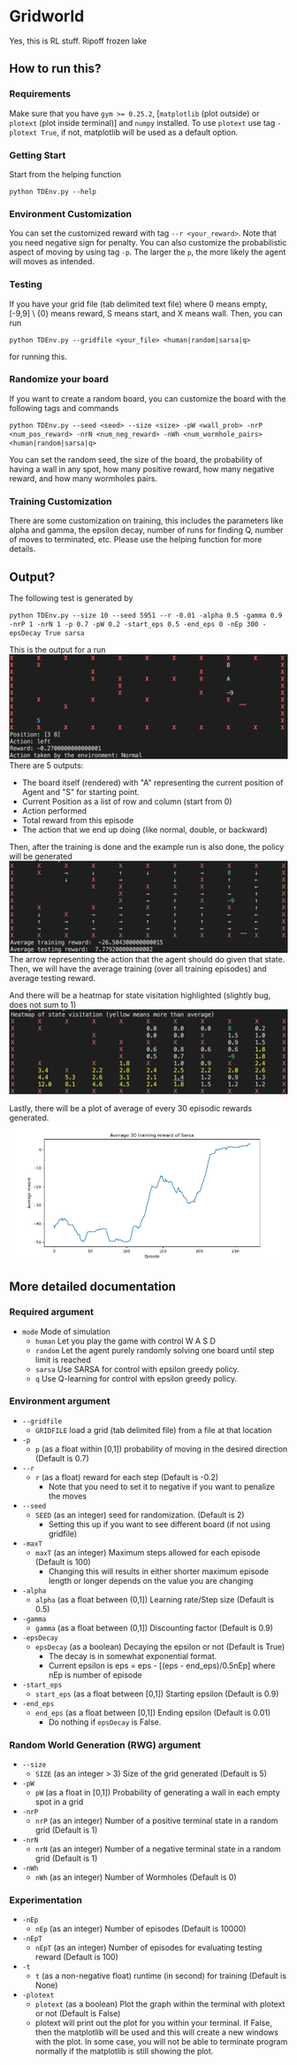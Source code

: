 # Gridworld

Yes, this is RL stuff. Ripoff frozen lake

## How to run this?

### Requirements
Make sure that you have `gym >= 0.25.2`, [`matplotlib` (plot outside) or `plotext` (plot inside terminal)] and `numpy` installed. To use `plotext` use tag `-plotext True`, if not, matplotlib will be used as a default option.

### Getting Start
Start from the helping function
```
python TDEnv.py --help
```
### Environment Customization
You can set the customized reward with tag `--r <your_reward>`. Note that you need negative sign for penalty. You can also customize the probabilistic aspect of moving by using tag `-p`. The larger the `p`, the more likely the agent will moves as intended.

### Testing
If you have your grid file (tab delimited text file) where 0 means empty, [-9,9] \ {0} means reward, S means start, and X means wall. Then, you can run 
```
python TDEnv.py --gridfile <your_file> <human|random|sarsa|q>
```
for running this.

### Randomize your board
If you want to create a random board, you can customize the board with the following tags and commands
```
python TDEnv.py --seed <seed> --size <size> -pW <wall_prob> -nrP <num_pos_reward> -nrN <num_neg_reward> -nWh <num_wormhole_pairs> <human|random|sarsa|q>
```
You can set the random seed, the size of the board, the probability of having a wall in any spot, how many positive reward, how many negative reward, and how many wormholes pairs.

### Training Customization
There are some customization on training, this includes the parameters like alpha and gamma, the epsilon decay, number of runs for finding Q, number of moves to terminated, etc. Please use the helping function for more details.

## Output?

The following test is generated by
```
python TDEnv.py --size 10 --seed 5951 --r -0.01 -alpha 0.5 -gamma 0.9 -nrP 1 -nrN 1 -p 0.7 -pW 0.2 -start_eps 0.5 -end_eps 0 -nEp 300 -epsDecay True sarsa
```
This is the output for a run
![ExperimentRun](images/ExampleRun.png)
There are 5 outputs: 
  * The board itself (rendered) with "A" representing the current position of Agent and "S" for starting point.
  * Current Position as a list of row and column (start from 0)
  * Action performed
  * Total reward from this episode
  * The action that we end up doing (like normal, double, or backward)

Then, after the training is done and the example run is also done, the policy will be generated 
![policy](images/PolicyReward.png)
The arrow representing the action that the agent should do given that state. Then, we will have the average training (over all training episodes) and average testing reward.

And there will be a heatmap for state visitation highlighted (slightly bug, does not sum to 1)
![Heatmap](images/Heatmap.png)

Lastly, there will be a plot of average of every 30 episodic rewards generated.
![rewardPlot](images/sarsaGit.png)

## More detailed documentation

### Required argument
  * `mode` Mode of simulation
      * `human` Let you play the game with control W A S D
      * `random` Let the agent purely randomly solving one board until step limit is reached
      * `sarsa` Use SARSA for control with epsilon greedy policy.
      * `q` Use Q-learning for control with epsilon greedy policy.

### Environment argument
  * `--gridfile`
      * `GRIDFILE`  load a grid (tab delimited file) from a file at that location
  * `-p`
      * `p` (as a float within [0,1]) probability of moving in the desired direction (Default is 0.7)
  * `--r`
      * `r` (as a float) reward for each step (Default is -0.2)
          * Note that you need to set it to negative if you want to penalize the moves
  * `--seed`
      * `SEED` (as an integer) seed for randomization. (Default is 2)
          * Setting this up if you want to see different board (if not using gridfile)
  * `-maxT`
      * `maxT` (as an integer) Maximum steps allowed for each episode (Default is 100)
          * Changing this will results in either shorter maximum episode length or longer depends on the value you are changing
  * `-alpha`
      * `alpha` (as a float between (0,1]) Learning rate/Step size (Default is 0.5)
  * `-gamma`
      * `gamma` (as a float between (0,1]) Discounting factor (Default is 0.9)
  * `-epsDecay`
      * `epsDecay` (as a boolean) Decaying the epsilon or not (Default is True)
          * The decay is in somewhat exponential format.
          * Current epsilon is eps = eps - [(eps - end_eps)/0.5nEp] where nEp is number of episode
  * `-start_eps`
      * `start_eps` (as a float between [0,1]) Starting epsilon (Default is 0.9)
  * `-end_eps`
      * `end_eps` (as a float between [0,1]) Ending epsilon (Default is 0.01)
          * Do nothing if `epsDecay` is False.

### Random World Generation (RWG) argument
  * `--size`
      * `SIZE` (as an integer > 3) Size of the grid generated (Default is 5)
  * `-pW`
      * `pW` (as a float in [0,1]) Probability of generating a wall in each empty spot in a grid
  * `-nrP`
      * `nrP` (as an integer) Number of a positive terminal state in a random grid (Default is 1)
  * `-nrN`
      * `nrN` (as an integer) Number of a negative terminal state in a random grid (Default is 1)
  * `-nWh`
      * `nWh` (as an integer) Number of Wormholes (Default is 0)

### Experimentation
  * `-nEp`
      * `nEp` (as an integer) Number of episodes (Default is 10000)
  * `-nEpT`
      * `nEpT` (as an integer) Number of episodes for evaluating testing reward (Default is 100)
  * `-t`
      * `t` (as a non-negative float) runtime (in second) for training (Default is None)
  * `-plotext`
      * `plotext` (as a boolean) Plot the graph within the terminal with plotext or not (Default is False)           
      * plotext will print out the plot for you within your terminal. If False, then the matplotlib will be used and this will create a new windows with the plot. In some case, you will not be able to terminate program normally if the matplotlib is still showing the plot.
